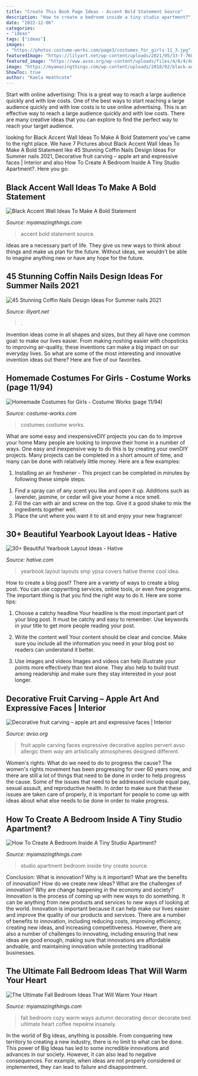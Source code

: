 ```yaml
---
title: "Create This Book Page Ideas - Accent Bold Statement Source"
description: "How to create a bedroom inside a tiny studio apartment?"
date: "2022-12-06"
categories:
- "ideas"
tags: ["ideas"]
images:
- "https://photos.costume-works.com/page3/costumes_for_girls-11_3.jpg"
featuredImage: "https://lilyart.net/wp-content/uploads/2021/05/33-7-768x1152.jpg"
featured_image: "https://www.avso.org/wp-content/uploads/files/4/8/4/decorative-fruit-carving-apple-art-and-expressive-faces-7-484.jpg"
image: "https://myamazingthings.com/wp-content/uploads/2018/02/black-accent-wall-3.jpg"
ShowToc: true
author: "Kaela Heathcote"
---
```



Start with online advertising: This is a great way to reach a large audience quickly and with low costs.
One of the best ways to start reaching a large audience quickly and with low costs is to use online advertising. This is an effective way to reach a large audience quickly and with low costs. There are many creative ideas that you can explore to find the perfect way to reach your target audience.

	

		
looking for Black Accent Wall Ideas To Make A Bold Statement you've came to the right place. We have 7 Pictures about Black Accent Wall Ideas To Make A Bold Statement like 45 Stunning Coffin Nails Design Ideas For Summer nails 2021, Decorative fruit carving – apple art and expressive faces | Interior and also How To Create A Bedroom Inside A Tiny Studio Apartment?. Here you go:
		
    
## Black Accent Wall Ideas To Make A Bold Statement

<img loading=lazy src="https://myamazingthings.com/wp-content/uploads/2018/02/black-accent-wall-3.jpg" onerror="this.onerror=null;this.src='https://tse1.mm.bing.net/th?id=OIP.e0FLprZHkTWKFTAAMMzjTwHaLH&amp;pid=15.1';" alt="Black Accent Wall Ideas To Make A Bold Statement">

_Source: myamazingthings.com_

>accent bold statement source. 

	

Ideas are a necessary part of life. They give us new ways to think about things and make us plan for the future. Without ideas, we wouldn't be able to imagine anything new or have any hope for the future.

    
## 45 Stunning Coffin Nails Design Ideas For Summer Nails 2021

<img loading=lazy src="https://lilyart.net/wp-content/uploads/2021/05/33-7-768x1152.jpg" onerror="this.onerror=null;this.src='https://tse2.mm.bing.net/th?id=OIP.XLkV1QAAlGnn2SwwAmzUygHaLH&amp;pid=15.1';" alt="45 Stunning Coffin Nails Design Ideas For Summer nails 2021">

_Source: lilyart.net_

>. 

	

Invention ideas come in all shapes and sizes, but they all have one common goal: to make our lives easier. From making noshing easier with chopsticks to improving air-quality, these inventions can make a big impact on our everyday lives. So what are some of the most interesting and innovative invention ideas out there? Here are five of our favorites.

    
## Homemade Costumes For Girls - Costume Works (page 11/94)

<img loading=lazy src="https://photos.costume-works.com/page3/costumes_for_girls-11_3.jpg" onerror="this.onerror=null;this.src='https://tse3.mm.bing.net/th?id=OIP.b9ksR8dGi_4WMjTqgHf9UgHaOV&amp;pid=15.1';" alt="Homemade Costumes for Girls - Costume Works (page 11/94)">

_Source: costume-works.com_

>costumes costume works. 

	

What are some easy and inexpensiveDIY projects you can do to improve your home
Many people are looking to improve their home in a number of ways. One easy and inexpensive way to do this is by creating your ownDIY projects. Many projects can be completed in a short amount of time, and many can be done with relatively little money. Here are a few examples: 
1. Installing an air freshener - This project can be completed in minutes by following these simple steps: 

1) Find a spray can of any scent you like and open it up. Additions such as lavender, jasmine, or cedar will give your home a nice smell. 
2) Fill the can with air and screw on the top. Give it a good shake to mix the ingredients together well. 
3) Place the unit where you want it to sit and enjoy your new fragrance!

    
## 30+ Beautiful Yearbook Layout Ideas - Hative

<img loading=lazy src="https://hative.com/wp-content/uploads/2014/02/smp-ypsa-yearbook-design-23.jpg" onerror="this.onerror=null;this.src='https://tse2.mm.bing.net/th?id=OIP.rWDs0fzHAUkFWbNEpcSCYwHaLG&amp;pid=15.1';" alt="30+ Beautiful Yearbook Layout Ideas - Hative">

_Source: hative.com_

>yearbook layout layouts smp ypsa covers hative theme cool idea. 

	

How to create a blog post?
There are a variety of ways to create a blog post. You can use copywriting services, online tools, or even free programs. The important thing is that you find the right way to do it. Here are some tips:
1. Choose a catchy headline
Your headline is the most important part of your blog post. It must be catchy and easy to remember. Use keywords in your title to get more people reading your post.

2. Write the content well
Your content should be clear and concise. Make sure you include all the information you need in your blog post so readers can understand it better.

3. Use images and videos
Images and videos can help illustrate your points more effectively than text alone. They also help to build trust among readership and make sure they stay interested in your post longer.


    
## Decorative Fruit Carving – Apple Art And Expressive Faces | Interior

<img loading=lazy src="https://www.avso.org/wp-content/uploads/files/4/8/4/decorative-fruit-carving-apple-art-and-expressive-faces-7-484.jpg" onerror="this.onerror=null;this.src='https://tse3.mm.bing.net/th?id=OIP.HQfT7tSFFBmnx3uVg5qU2wHaNM&amp;pid=15.1';" alt="Decorative fruit carving – apple art and expressive faces | Interior">

_Source: avso.org_

>fruit apple carving faces expressive decorative apples pervert avso allergic them way am artistically atmospheres designed different. 

	

Women's rights: What do we need to do to progress the cause?
The women's rights movement has been progressing for over 60 years now, and there are still a lot of things that need to be done in order to help progress the cause. Some of the issues that need to be addressed include equal pay, sexual assault, and reproductive health. In order to make sure that these issues are taken care of properly, it is important for people to come up with ideas about what else needs to be done in order to make progress.

    
## How To Create A Bedroom Inside A Tiny Studio Apartment?

<img loading=lazy src="http://myamazingthings.com/wp-content/uploads/2017/09/studio-3.jpg" onerror="this.onerror=null;this.src='https://tse4.mm.bing.net/th?id=OIP.mRisU2lq7SAuieVYgkkEwgHaLG&amp;pid=15.1';" alt="How To Create A Bedroom Inside A Tiny Studio Apartment?">

_Source: myamazingthings.com_

>studio apartment bedroom inside tiny create source. 

	

Conclusion: What is innovation? Why is it important? What are the benefits of innovation? How do we create new ideas? What are the challenges of innovation? Why are change happening in the economy and society?
Innovation is the process of coming up with new ways to do something. It can be anything from new products and services to new ways of looking at the world. Innovation is important because it can help make our lives easier and improve the quality of our products and services. There are a number of benefits to innovation, including reducing costs, improving efficiency, creating new ideas, and increasing competitiveness. However, there are also a number of challenges to innovating, including ensuring that new ideas are good enough, making sure that innovations are affordable andvable, and maintaining innovation while protecting traditional businesses.

    
## The Ultimate Fall Bedroom Ideas That Will Warm Your Heart

<img loading=lazy src="http://myamazingthings.com/wp-content/uploads/2017/09/fall-bedroom-4.jpg" onerror="this.onerror=null;this.src='https://tse4.mm.bing.net/th?id=OIP.YWVdHZZIRIPGOIIdaV6OqwHaJT&amp;pid=15.1';" alt="The Ultimate Fall Bedroom Ideas That Will Warm Your Heart">

_Source: myamazingthings.com_

>fall bedroom cozy warm ways autumn decorating decor decorate bed ultimate heart coffee перейти insanely. 

	

In the world of Big Ideas, anything is possible. From conquering new territory to creating a new industry, there is no limit to what can be done. This power of Big Ideas has led to some incredible innovations and advances in our society. However, it can also lead to negative consequences. For example, when ideas are not properly considered or implemented, they can lead to failure and disappointment.

